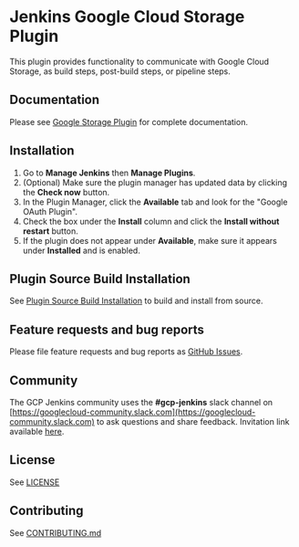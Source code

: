<!--
 Copyright 2013 Google LLC

 Licensed under the Apache License, Version 2.0 (the "License"); you may not use this file except in
 compliance with the License. You may obtain a copy of the License at

        https://www.apache.org/licenses/LICENSE-2.0

 Unless required by applicable law or agreed to in writing, software distributed under the License
 is distributed on an "AS IS" BASIS, WITHOUT WARRANTIES OR CONDITIONS OF ANY KIND, either express or
 implied. See the License for the specific language governing permissions and limitations under the
 License.
-->
Jenkins Google Cloud Storage Plugin
===================================

This plugin provides functionality to communicate with Google Cloud Storage, as build steps, post-build steps, or pipeline steps.

## Documentation
Please see [Google Storage Plugin](docs/home.md) for complete documentation.

## Installation
1. Go to **Manage Jenkins** then **Manage Plugins**.
1. (Optional) Make sure the plugin manager has updated data by clicking the **Check now** button.
1. In the Plugin Manager, click the **Available** tab and look for the "Google OAuth Plugin".
1. Check the box under the **Install** column and click the **Install without restart** button.
1. If the plugin does not appear under **Available**, make sure it appears under **Installed** and is enabled.
 
## Plugin Source Build Installation
See [Plugin Source Build Installation](docs/source_build_installation.md) to build and install from source.

## Feature requests and bug reports
Please file feature requests and bug reports as [GitHub Issues](https://github.com/jenkinsci/google-storage-plugin/issues).

## Community

The GCP Jenkins community uses the **#gcp-jenkins** slack channel on
[https://googlecloud-community.slack.com](https://googlecloud-community.slack.com)
to ask questions and share feedback. Invitation link available
[here](https://join.slack.com/t/googlecloud-community/shared_invite/enQtNDI2NjAyODQ4NzA5LThlOGVhMzUyNDUyNmVmNTQ5YzMxYmYxNDk1YjdmZjU4ZjBiYmU1OGEzYWE2MWY1NWY4NTQ1NjAwOWRlN2ZlN2I).

## License
See [LICENSE](LICENSE)

## Contributing
See [CONTRIBUTING.md](CONTRIBUTING.md)
